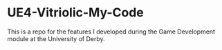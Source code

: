 # UE4-Vitriolic-My-Code

This is a repo for the features I developed during the Game Development module at the University of Derby. 
